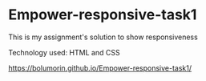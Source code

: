 # Empower-responsive-task1

This is my assignment's solution to show responsiveness

Technology used: HTML and CSS

https://bolumorin.github.io/Empower-responsive-task1/


